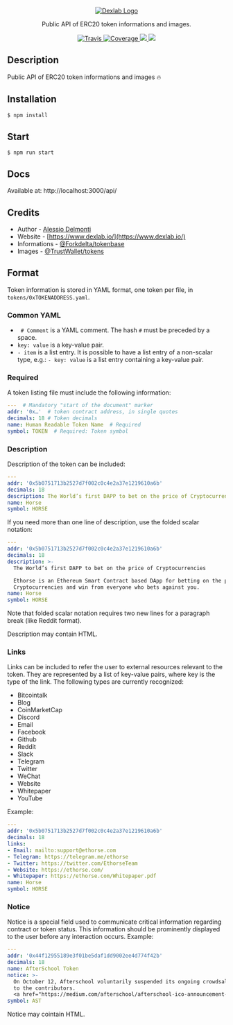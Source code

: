 <p align="center">
  <a href="https://www.dexlab.io/" target="blank"><img src="https://www.dexlab.io/static/DEXEX-logo.227b875e.png" alt="Dexlab Logo" /></a>
</p>


 <p align="center">Public API of ERC20 token informations and images.</p>

<p align="center">
    <a href="https://travis-ci.org/dexlab-io/tokens-info-api">
      <img src="https://travis-ci.org/dexlab-io/tokens-info-api.svg?branch=master" alt="Travis" />
    </a>
    <a href="https://coveralls.io/github/nestjs/nest?branch=master">
      <img src="https://coveralls.io/repos/github/nestjs/nest/badge.svg?branch=master#2" alt="Coverage" />
    </a>
    <a href="http://hits.dwyl.io/dexlab-io/tokens-info-api">
      <img src="http://hits.dwyl.io/dexlab-io/tokens-info-api.svg"/>
    </a>
    <a href="https://greenkeeper.io/">
      <img src="https://badges.greenkeeper.io/dexlab-io/tokens-info-api.svg"/>
    </a>
</p>

## Description
Public API of ERC20 token informations and images 🔥

## Installation

```bash
$ npm install
```

## Start

```
$ npm run start
```

## Docs

Available at: http://localhost:3000/api/

## Credits

- Author - [Alessio Delmonti](https://github.com/Alexintosh)
- Website - [https://www.dexlab.io/](https://www.dexlab.io/)
- Informations - [@Forkdelta/tokenbase](https://github.com/forkdelta/tokenbase)
- Images - [@TrustWallet/tokens](https://github.com/TrustWallet/tokens)

## Format
Token information is stored in YAML format, one token per file, in `tokens/0xTOKENADDRESS.yaml`.

### Common YAML
* ` # Comment` is a YAML comment. The hash `#` must be preceded by a space.
* `key: value` is a key-value pair.
* `- item` is a list entry. It is possible to have a list entry of a non-scalar type, e.g.: `- key: value` is a list entry containing a key-value pair.

### Required
A token listing file must include the following information:

```yaml
---  # Mandatory "start of the document" marker
addr: '0x…'  # token contract address, in single quotes
decimals: 18 # Token decimals
name: Human Readable Token Name  # Required
symbol: TOKEN  # Required: Token symbol
```

### Description
Description of the token can be included:

```yaml
---
addr: '0x5b0751713b2527d7f002c0c4e2a37e1219610a6b'
decimals: 18
description: The World’s first DAPP to bet on the price of Cryptocurrencies
name: Horse
symbol: HORSE
````

If you need more than one line of description, use the folded scalar notation:
```yaml
---
addr: '0x5b0751713b2527d7f002c0c4e2a37e1219610a6b'
decimals: 18
description: >-
  The World’s first DAPP to bet on the price of Cryptocurrencies

  Ethorse is an Ethereum Smart Contract based DApp for betting on the price of
  Cryptocurrencies and win from everyone who bets against you.
name: Horse
symbol: HORSE
````
Note that folded scalar notation requires two new lines for a paragraph break (like Reddit format).

Description may contain HTML.

### Links
Links can be included to refer the user to external resources relevant to the token. They are represented by a list of key-value pairs, where key is the type of the link. The following types are currently recognized:
- Bitcointalk
- Blog
- CoinMarketCap
- Discord
- Email
- Facebook
- Github
- Reddit
- Slack
- Telegram
- Twitter
- WeChat
- Website
- Whitepaper
- YouTube

Example:
```yaml
---
addr: '0x5b0751713b2527d7f002c0c4e2a37e1219610a6b'
decimals: 18
links:
- Email: mailto:support@ethorse.com
- Telegram: https://telegram.me/ethorse
- Twitter: https://twitter.com/EthorseTeam
- Website: https://ethorse.com/
- Whitepaper: https://ethorse.com/Whitepaper.pdf
name: Horse
symbol: HORSE
```

### Notice
Notice is a special field used to communicate critical information regarding contract or token status. This information should be prominently displayed to the user before any interaction occurs.
Example:
```yaml
---
addr: '0x44f12955189e3f01be5daf1dd9002ee4d774f42b'
decimals: 18
name: AfterSchool Token
notice: >-
  On October 12, Afterschool voluntarily suspended its ongoing crowdsale and will be returning all pledged ETH
  to the contributors.
  <a href="https://medium.com/afterschool/afterschool-ico-announcement-4c36b5ee45da">Read the announcement.</a>
symbol: AST
```
Notice may cointain HTML.